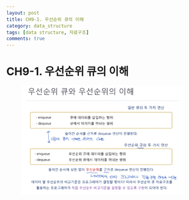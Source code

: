 ```yaml
---
layout: post
title: CH9-1. 우선순위 큐의 이해
category: data_structure
tags: [data structure, 자료구조]
comments: true
---
```


# CH9-1. 우선순위 큐의 이해

<center>
<figure>
<img src="/assets/post_img/data_structure/2019-08-06-data_structure/fig1.PNG" alt="views">
<figcaption> </figcaption>
</figure>
</center>
